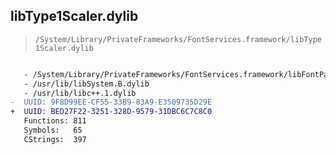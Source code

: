 ## libType1Scaler.dylib

> `/System/Library/PrivateFrameworks/FontServices.framework/libType1Scaler.dylib`

```diff

   - /System/Library/PrivateFrameworks/FontServices.framework/libFontParser.dylib
   - /usr/lib/libSystem.B.dylib
   - /usr/lib/libc++.1.dylib
-  UUID: 9F8D99EE-CF55-33B9-83A9-E3509735D29E
+  UUID: BED27F22-3251-328D-9579-31DBC6C7C8C0
   Functions: 811
   Symbols:   65
   CStrings:  397

```
